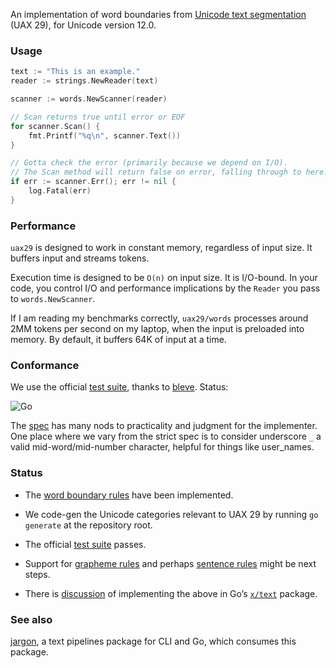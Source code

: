An implementation of word boundaries from [Unicode text segmentation](https://unicode.org/reports/tr29/#Word_Boundaries) (UAX 29), for Unicode version 12.0.

### Usage

```go
text := "This is an example."
reader := strings.NewReader(text)

scanner := words.NewScanner(reader)

// Scan returns true until error or EOF
for scanner.Scan() {
	fmt.Printf("%q\n", scanner.Text())
}

// Gotta check the error (primarily because we depend on I/O).
// The Scan method will return false on error, falling through to here.
if err := scanner.Err(); err != nil {
	log.Fatal(err)
}
```

### Performance

`uax29` is designed to work in constant memory, regardless of input size. It buffers input and streams tokens.

Execution time is designed to be `O(n)` on input size. It is I/O-bound. In your code, you control I/O and performance implications by the `Reader` you pass to `words.NewScanner`.

If I am reading my benchmarks correctly, `uax29/words` processes around 2MM tokens per second on my laptop, when the input is preloaded into memory. By default, it buffers 64K of input at a time.

### Conformance

We use the official [test suite](https://unicode.org/reports/tr41/tr41-26.html#Tests29), thanks to [bleve](https://github.com/blevesearch/segment/blob/master/tables_test.go). Status:

![Go](https://github.com/clipperhouse/uax29/workflows/Go/badge.svg)

The [spec](https://unicode.org/reports/tr29/#Word_Boundaries) has many nods to practicality and judgment for the implementer. One place where we vary from the strict spec is to consider underscore `_` a valid mid-word/mid-number character, helpful for things like user_names.

### Status

- The [word boundary rules](https://unicode.org/reports/tr29/#Word_Boundaries) have been implemented.

- We code-gen the Unicode categories relevant to UAX 29 by running `go generate` at the repository root.

- The official [test suite](https://unicode.org/reports/tr41/tr41-26.html#Tests29) passes.

- Support for [grapheme rules](https://unicode.org/reports/tr29/#Grapheme_Cluster_Boundaries) and perhaps [sentence rules](https://unicode.org/reports/tr29/#Sentence_Boundaries) might be next steps.

- There is [discussion](https://groups.google.com/d/msg/golang-nuts/_79vJ65KuXc/B_QgeU6rAgAJ) of implementing the above in Go’s [`x/text`](https://godoc.org/golang.org/x/text) package.

### See also

[jargon](https://github.com/clipperhouse/jargon), a text pipelines package for CLI and Go, which consumes this package.
